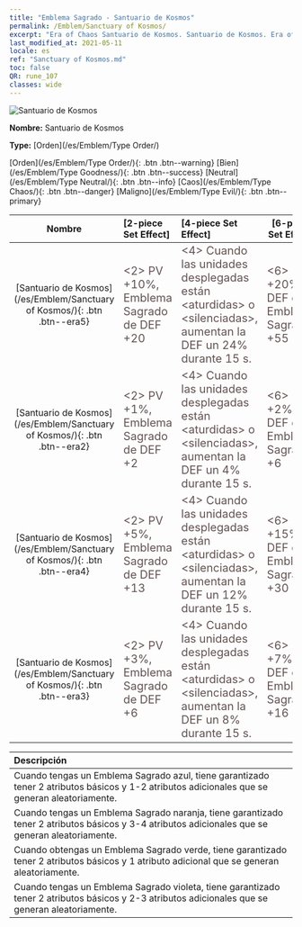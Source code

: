 ```yaml
---
title: "Emblema Sagrado - Santuario de Kosmos"
permalink: /Emblem/Sanctuary of Kosmos/
excerpt: "Era of Chaos Santuario de Kosmos. Santuario de Kosmos. Era of Chaos Emblema Sagrado Santuario de Kosmos. Era of Chaos Orden Santuario de Kosmos"
last_modified_at: 2021-05-11
locale: es
ref: "Sanctuary of Kosmos.md"
toc: false
QR: rune_107
classes: wide
---
```


  ![Santuario de Kosmos](/images/r/rune_icon_307.png)

 **Nombre:** Santuario de Kosmos

 **Type:** [Orden](/es/Emblem/Type Order/)

  [Orden](/es/Emblem/Type Order/){: .btn .btn--warning}   [Bien](/es/Emblem/Type Goodness/){: .btn .btn--success}   [Neutral](/es/Emblem/Type Neutral/){: .btn .btn--info}   [Caos](/es/Emblem/Type Chaos/){: .btn .btn--danger}   [Maligno](/es/Emblem/Type Evil/){: .btn .btn--primary} 

  |  Nombre    | [2-piece Set Effect] | [4-piece Set Effect] | [6-piece Set Effect]  | 
  |:-----------------------:|:-------------------|:-----------------|----------------| 
  | [Santuario de Kosmos](/es/Emblem/Sanctuary of Kosmos/){: .btn .btn--era5} | <span style="color: #645252;font-size:20px">&lt;2&gt; PV +10%, Emblema Sagrado de DEF +20</span> | <span style="color: #645252;font-size:20px">&lt;4&gt; Cuando las unidades desplegadas están &lt;aturdidas&gt; o &lt;silenciadas&gt;, aumentan la DEF un 24% durante 15 s.</span> | <span style="color: #645252;font-size:20px">&lt;6&gt; PV +20%, DEF de Emblema Sagrado +55</span> | 
  | [Santuario de Kosmos](/es/Emblem/Sanctuary of Kosmos/){: .btn .btn--era2} | <span style="color: #645252;font-size:20px">&lt;2&gt; PV +1%, Emblema Sagrado de DEF +2</span> | <span style="color: #645252;font-size:20px">&lt;4&gt; Cuando las unidades desplegadas están &lt;aturdidas&gt; o &lt;silenciadas&gt;, aumentan la DEF un 4% durante 15 s.</span> | <span style="color: #645252;font-size:20px">&lt;6&gt; PV +2%, DEF de Emblema Sagrado +6</span> | 
  | [Santuario de Kosmos](/es/Emblem/Sanctuary of Kosmos/){: .btn .btn--era4} | <span style="color: #645252;font-size:20px">&lt;2&gt; PV +5%, Emblema Sagrado de DEF +13</span> | <span style="color: #645252;font-size:20px">&lt;4&gt; Cuando las unidades desplegadas están &lt;aturdidas&gt; o &lt;silenciadas&gt;, aumentan la DEF un 12% durante 15 s.</span> | <span style="color: #645252;font-size:20px">&lt;6&gt; PV +15%, DEF de Emblema Sagrado +30</span> | 
  | [Santuario de Kosmos](/es/Emblem/Sanctuary of Kosmos/){: .btn .btn--era3} | <span style="color: #645252;font-size:20px">&lt;2&gt; PV +3%, Emblema Sagrado de DEF +6</span> | <span style="color: #645252;font-size:20px">&lt;4&gt; Cuando las unidades desplegadas están &lt;aturdidas&gt; o &lt;silenciadas&gt;, aumentan la DEF un 8% durante 15 s.</span> | <span style="color: #645252;font-size:20px">&lt;6&gt; PV +7%, DEF de Emblema Sagrado +16</span> | 

  |         Descripción            | 
  |:-------------------------------|
  | Cuando tengas un Emblema Sagrado azul, tiene garantizado tener 2 atributos básicos y 1-2 atributos adicionales que se generan aleatoriamente. |
  | Cuando tengas un Emblema Sagrado naranja, tiene garantizado tener 2 atributos básicos y 3-4 atributos adicionales que se generan aleatoriamente. |
  | Cuando obtengas un Emblema Sagrado verde, tiene garantizado tener 2 atributos básicos y 1 atributo adicional que se generan aleatoriamente. |
  | Cuando tengas un Emblema Sagrado violeta, tiene garantizado tener 2 atributos básicos y 2-3 atributos adicionales que se generan aleatoriamente. |
